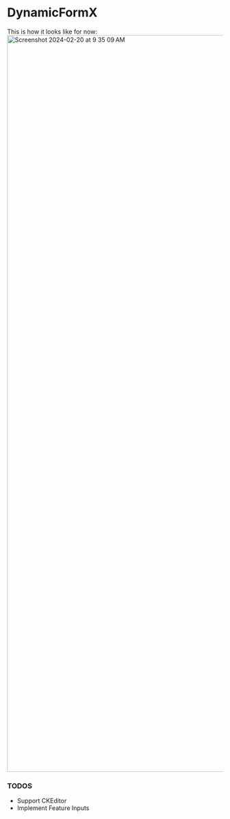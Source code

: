 # DynamicFormX
This is how it looks like for now:
<img width="1721" alt="Screenshot 2024-02-20 at 9 35 09 AM" src="https://github.com/HarishTeens/DynamicFormX/assets/33366456/39183385-246d-4857-ade2-5a6841d2c044">

### TODOS
- Support CKEditor
- Implement Feature Inputs
